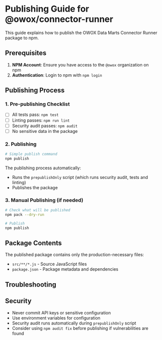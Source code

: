 # Publishing Guide for @owox/connector-runner

This guide explains how to publish the OWOX Data Marts Connector Runner package to npm.

## Prerequisites

1. **NPM Account**: Ensure you have access to the `@owox` organization on npm
2. **Authentication**: Login to npm with `npm login`

## Publishing Process

### 1. Pre-publishing Checklist

- [ ] All tests pass: `npm test`
- [ ] Linting passes: `npm run lint`
- [ ] Security audit passes: `npm audit`
- [ ] No sensitive data in the package

### 2. Publishing

```bash
# Simple publish command
npm publish
```

The publishing process automatically:

- Runs the `prepublishOnly` script (which runs security audit, tests and linting)
- Publishes the package

### 3. Manual Publishing (if needed)

```bash
# Check what will be published
npm pack --dry-run

# Publish
npm publish
```

## Package Contents

The published package contains only the production-necessary files:

- `src/**/*.js` - Source JavaScript files
- `package.json` - Package metadata and dependencies

## Troubleshooting

## Security

- Never commit API keys or sensitive configuration
- Use environment variables for configuration
- Security audit runs automatically during `prepublishOnly` script
- Consider using `npm audit fix` before publishing if vulnerabilities are found
